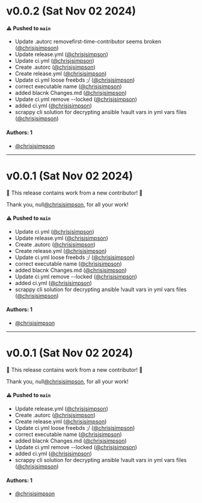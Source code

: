 # v0.0.2 (Sat Nov 02 2024)

#### ⚠️ Pushed to `main`

- Update .autorc removefirst-time-contributor seems broken ([@chrisjsimpson](https://github.com/chrisjsimpson))
- Update release.yml ([@chrisjsimpson](https://github.com/chrisjsimpson))
- Update ci.yml ([@chrisjsimpson](https://github.com/chrisjsimpson))
- Create .autorc ([@chrisjsimpson](https://github.com/chrisjsimpson))
- Create release.yml ([@chrisjsimpson](https://github.com/chrisjsimpson))
- Update ci.yml loose freebds ;/ ([@chrisjsimpson](https://github.com/chrisjsimpson))
- correct executable name ([@chrisjsimpson](https://github.com/chrisjsimpson))
- added blacnk Changes.md ([@chrisjsimpson](https://github.com/chrisjsimpson))
- Update ci.yml remove --locked ([@chrisjsimpson](https://github.com/chrisjsimpson))
- added ci.yml ([@chrisjsimpson](https://github.com/chrisjsimpson))
- scrappy cli solution for decrypting ansible !vault vars in yml vars files ([@chrisjsimpson](https://github.com/chrisjsimpson))

#### Authors: 1

- [@chrisjsimpson](https://github.com/chrisjsimpson)

---

# v0.0.1 (Sat Nov 02 2024)

:tada: This release contains work from a new contributor! :tada:

Thank you, null[@chrisjsimpson](https://github.com/chrisjsimpson), for all your work!

#### ⚠️ Pushed to `main`

- Update ci.yml ([@chrisjsimpson](https://github.com/chrisjsimpson))
- Update release.yml ([@chrisjsimpson](https://github.com/chrisjsimpson))
- Create .autorc ([@chrisjsimpson](https://github.com/chrisjsimpson))
- Create release.yml ([@chrisjsimpson](https://github.com/chrisjsimpson))
- Update ci.yml loose freebds ;/ ([@chrisjsimpson](https://github.com/chrisjsimpson))
- correct executable name ([@chrisjsimpson](https://github.com/chrisjsimpson))
- added blacnk Changes.md ([@chrisjsimpson](https://github.com/chrisjsimpson))
- Update ci.yml remove --locked ([@chrisjsimpson](https://github.com/chrisjsimpson))
- added ci.yml ([@chrisjsimpson](https://github.com/chrisjsimpson))
- scrappy cli solution for decrypting ansible !vault vars in yml vars files ([@chrisjsimpson](https://github.com/chrisjsimpson))

#### Authors: 1

- [@chrisjsimpson](https://github.com/chrisjsimpson)

---

# v0.0.1 (Sat Nov 02 2024)

:tada: This release contains work from a new contributor! :tada:

Thank you, null[@chrisjsimpson](https://github.com/chrisjsimpson), for all your work!

#### ⚠️ Pushed to `main`

- Update release.yml ([@chrisjsimpson](https://github.com/chrisjsimpson))
- Create .autorc ([@chrisjsimpson](https://github.com/chrisjsimpson))
- Create release.yml ([@chrisjsimpson](https://github.com/chrisjsimpson))
- Update ci.yml loose freebds ;/ ([@chrisjsimpson](https://github.com/chrisjsimpson))
- correct executable name ([@chrisjsimpson](https://github.com/chrisjsimpson))
- added blacnk Changes.md ([@chrisjsimpson](https://github.com/chrisjsimpson))
- Update ci.yml remove --locked ([@chrisjsimpson](https://github.com/chrisjsimpson))
- added ci.yml ([@chrisjsimpson](https://github.com/chrisjsimpson))
- scrappy cli solution for decrypting ansible !vault vars in yml vars files ([@chrisjsimpson](https://github.com/chrisjsimpson))

#### Authors: 1

- [@chrisjsimpson](https://github.com/chrisjsimpson)
